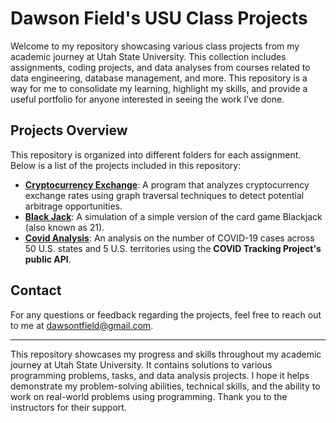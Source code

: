 # Dawson Field's USU Class Projects

Welcome to my repository showcasing various class projects from my academic journey at Utah State University. This collection includes assignments, coding projects, and data analyses from courses related to data engineering, database management, and more. This repository is a way for me to consolidate my learning, highlight my skills, and provide a useful portfolio for anyone interested in seeing the work I’ve done.

## Projects Overview

This repository is organized into different folders for each assignment. Below is a list of the projects included in this repository:

- **[Cryptocurrency Exchange](cryptocurrency_exchange/)**: A program that analyzes cryptocurrency exchange rates using graph traversal techniques to detect potential arbitrage opportunities.
- **[Black Jack](blackjack/)**: A simulation of a simple version of the card game Blackjack (also known as 21).
- **[Covid Analysis](covid_cases/)**: An analysis on the number of COVID-19 cases across 50 U.S. states and 5 U.S. territories using the **COVID Tracking Project's public API**. 

## Contact

For any questions or feedback regarding the projects, feel free to reach out to me at [dawsontfield@gmail.com](mailto:dawsontfield@gmail.com).

---

This repository showcases my progress and skills throughout my academic journey at Utah State University. It contains solutions to various programming problems, tasks, and data analysis projects. I hope it helps demonstrate my problem-solving abilities, technical skills, and the ability to work on real-world problems using programming. Thank you to the instructors for their support.
